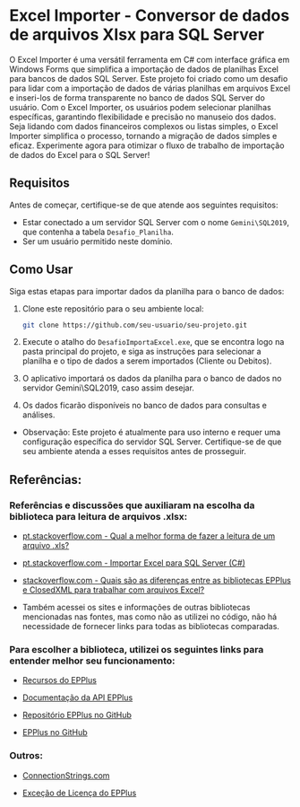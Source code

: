 # Excel Importer - Conversor de dados de arquivos Xlsx para SQL Server

O Excel Importer é uma versátil ferramenta em C# com interface gráfica em Windows Forms que simplifica a importação de dados de planilhas Excel para bancos de dados SQL Server. Este projeto foi criado como um desafio para lidar com a importação de dados de várias planilhas em arquivos Excel e inseri-los de forma transparente no banco de dados SQL Server do usuário. Com o Excel Importer, os usuários podem selecionar planilhas específicas, garantindo flexibilidade e precisão no manuseio dos dados. Seja lidando com dados financeiros complexos ou listas simples, o Excel Importer simplifica o processo, tornando a migração de dados simples e eficaz. Experimente agora para otimizar o fluxo de trabalho de importação de dados do Excel para o SQL Server!

## Requisitos

Antes de começar, certifique-se de que atende aos seguintes requisitos:

- Estar conectado a um servidor SQL Server com o nome `Gemini\SQL2019`, que contenha a tabela `Desafio_Planilha`.
- Ser um usuário permitido neste domínio.

## Como Usar

Siga estas etapas para importar dados da planilha para o banco de dados:

1. Clone este repositório para o seu ambiente local:

   ```bash
   git clone https://github.com/seu-usuario/seu-projeto.git

2. Execute o atalho do `DesafioImportaExcel.exe`, que se encontra logo na pasta principal do projeto, e siga as instruções para selecionar a planilha e o tipo de dados a serem importados (Cliente ou Debitos).

3. O aplicativo importará os dados da planilha para o banco de dados no servidor Gemini\SQL2019, caso assim desejar.

4. Os dados ficarão disponíveis no banco de dados para consultas e análises.

- Observação: Este projeto é atualmente para uso interno e requer uma configuração específica do servidor SQL Server. Certifique-se de que seu ambiente atenda a esses requisitos antes de prosseguir.

## Referências:

### Referências e discussões que auxiliaram na escolha da biblioteca para leitura de arquivos .xlsx:

- [pt.stackoverflow.com - Qual a melhor forma de fazer a leitura de um arquivo .xls?](https://pt.stackoverflow.com/questions/15590/qual-a-melhor-forma-de-fazer-a-leitura-de-um-arquivo-xls)

- [pt.stackoverflow.com - Importar Excel para SQL Server (C#)](https://pt.stackoverflow.com/questions/121767/importar-excel-para-sql-server-c)

- [stackoverflow.com - Quais são as diferenças entre as bibliotecas EPPlus e ClosedXML para trabalhar com arquivos Excel?](https://stackoverflow.com/questions/10501528/what-are-the-differences-between-the-epplus-and-closedxml-libraries-for-working)

- Também acessei os sites e informações de outras bibliotecas mencionadas nas fontes, mas como não as utilizei no código, não há necessidade de fornecer links para todas as bibliotecas comparadas.

### Para escolher a biblioteca, utilizei os seguintes links para entender melhor seu funcionamento:

- [Recursos do EPPlus](https://epplussoftware.com/pt/Developers/Features)

- [Documentação da API EPPlus](https://epplussoftware.com/docs/5.8/api/OfficeOpenXml.html)

- [Repositório EPPlus no GitHub](https://github.com/JanKallman/EPPlus)

- [EPPlus no GitHub](https://github.com/EPPlusSoftware/EPPlus)

### Outros:

- [ConnectionStrings.com](https://www.connectionstrings.com/)

- [Exceção de Licença do EPPlus](https://www.epplussoftware.com/en/Developers/LicenseException)